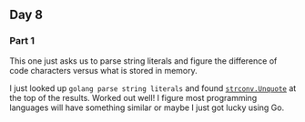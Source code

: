 ## Day 8

### Part 1

This one just asks us to parse string literals and figure the difference of code characters versus what is stored in memory.

I just looked up `golang parse string literals` and found [`strconv.Unquote`](https://golang.org/pkg/strconv/#Unquote) at the top of the results. Worked out well! I figure most programming languages will have something similar or maybe I just got lucky using Go.
